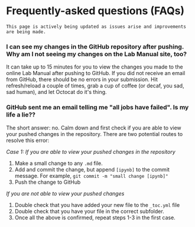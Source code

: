 # Frequently-asked questions (FAQs)

```{warning}
This page is actively being updated as issues arise and improvements are being made.
```

### I can see my changes in the GitHub repository after pushing. Why am I not seeing my changes on the Lab Manual site, too?

It can take up to 15 minutes for you to view the changes you made to the online Lab Manual after pushing to GitHub. If you did not receive an email from GitHub, there should be no errors in your submission. Hit refresh/reload a couple of times, grab a cup of coffee (or decaf, you sad, sad human), and let Octocat do it's thing.

### GitHub sent me an email telling me "all jobs have failed". Is my life a lie??

The short answer: no. Calm down and first check if you are able to view your pushed changes in the repository. There are two potential routes to resolve this error:

*Case 1: If you are able to view your pushed changes in the repository*
1. Make a small change to any `.md` file. 
2. Add and commit the change, but append `[ipynb]` to the commit message. For example, `git commit -m "small change [ipynb]"`
3. Push the change to GitHub

*If you are not able to view your pushed changes*
1. Double check that you have added your new file to the `_toc.yml` file
2. Double check that you have your file in the correct subfolder.
3. Once all the above is confirmed, repeat steps 1-3 in the first case.
